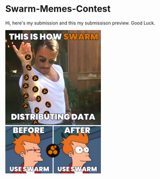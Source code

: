 # Swarm-Memes-Contest

Hi, here's my submission and this my submissison preview. Good Luck.

<img width="300" src="https://github.com/payjoe93/Swarm-Memes-Contest/blob/main/swarm-memes_03.png">

<img width="300" src="https://github.com/payjoe93/Swarm-Memes-Contest/blob/main/swarm-memes_06.png">
